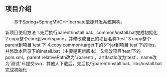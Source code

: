 ## 项目介绍

　　基于Spring+SpringMVC+Hibernate敏捷开发系统架构。

新项目使用方法
1.先后执行parent/install.bat、common/install.bat完成初始化
2.copy整个core到workspace，并修改成自己的项目名称'test'
3.copy整个parent到项目'test'下
4.copy common/target下的3个jar到项目'test'下的libs，并修改本目录下的install.bat（主要是更新版本）
5.修改项目'test'下的pom.xml，parent.relativePath改为'./parent/'，artifactId改为'test'、name改为'测试'
6.提交svn，其他人下载后，先后执行parent/install.bat、libs/install.bat完成初始化

